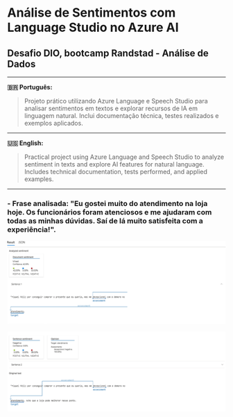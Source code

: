 # Análise de Sentimentos com Language Studio no Azure AI

## Desafio DIO, bootcamp Randstad - Análise de Dados
 
 ---

**🇧🇷 Português:**

> Projeto prático utilizando Azure Language e Speech Studio para analisar sentimentos em textos e explorar recursos de IA em linguagem natural. Inclui documentação técnica, testes realizados e exemplos aplicados.

---

**🇺🇸 English:**

> Practical project using Azure Language and Speech Studio to analyze sentiment in texts and explore AI features for natural language. Includes technical documentation, tests performed, and applied examples.

---


### - Frase analisada: "Eu gostei muito do atendimento na loja hoje. Os funcionários foram atenciosos e me ajudaram com todas as minhas dúvidas. Saí de lá muito satisfeita com a experiência!".


![Análise de Sentimento](./images/azure1.png)

![Análise de Sentimento](./images/azure2.png)

